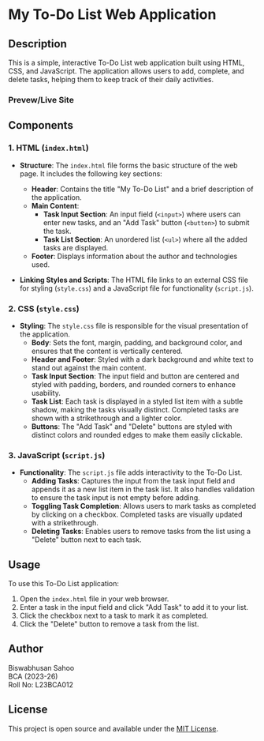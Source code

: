 # My To-Do List Web Application

## Description
This is a simple, interactive To-Do List web application built using HTML, CSS, and JavaScript. The application allows users to add, complete, and delete tasks, helping them to keep track of their daily activities.

### Prevew/Live Site

## Components

### 1. HTML (`index.html`)
- **Structure**: The `index.html` file forms the basic structure of the web page. It includes the following key sections:
  - **Header**: Contains the title "My To-Do List" and a brief description of the application.
  - **Main Content**:
    - **Task Input Section**: An input field (`<input>`) where users can enter new tasks, and an "Add Task" button (`<button>`) to submit the task.
    - **Task List Section**: An unordered list (`<ul>`) where all the added tasks are displayed.
  - **Footer**: Displays information about the author and technologies used.

- **Linking Styles and Scripts**: The HTML file links to an external CSS file for styling (`style.css`) and a JavaScript file for functionality (`script.js`).

### 2. CSS (`style.css`)
- **Styling**: The `style.css` file is responsible for the visual presentation of the application.
  - **Body**: Sets the font, margin, padding, and background color, and ensures that the content is vertically centered.
  - **Header and Footer**: Styled with a dark background and white text to stand out against the main content.
  - **Task Input Section**: The input field and button are centered and styled with padding, borders, and rounded corners to enhance usability.
  - **Task List**: Each task is displayed in a styled list item with a subtle shadow, making the tasks visually distinct. Completed tasks are shown with a strikethrough and a lighter color.
  - **Buttons**: The "Add Task" and "Delete" buttons are styled with distinct colors and rounded edges to make them easily clickable.

### 3. JavaScript (`script.js`)
- **Functionality**: The `script.js` file adds interactivity to the To-Do List.
  - **Adding Tasks**: Captures the input from the task input field and appends it as a new list item in the task list. It also handles validation to ensure the task input is not empty before adding.
  - **Toggling Task Completion**: Allows users to mark tasks as completed by clicking on a checkbox. Completed tasks are visually updated with a strikethrough.
  - **Deleting Tasks**: Enables users to remove tasks from the list using a "Delete" button next to each task.

## Usage
To use this To-Do List application:
1. Open the `index.html` file in your web browser.
2. Enter a task in the input field and click "Add Task" to add it to your list.
3. Click the checkbox next to a task to mark it as completed.
4. Click the "Delete" button to remove a task from the list.

## Author
Biswabhusan Sahoo  
BCA (2023-26)  
Roll No: L23BCA012

## License
This project is open source and available under the [MIT License](LICENSE).
